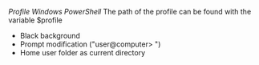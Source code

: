 *Profile Windows PowerShell*
The path of the profile can be found with the variable $profile
- Black background
- Prompt modification ("user@computer> ")
- Home user folder as current directory